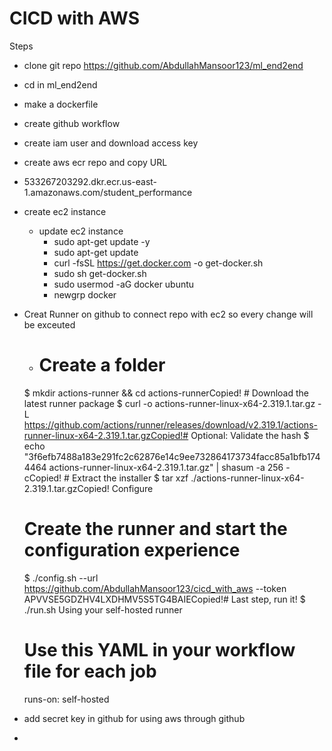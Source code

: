 # CICD with AWS

Steps
- clone git repo https://github.com/AbdullahMansoor123/ml_end2end
- cd in ml_end2end
- make a dockerfile
- create github workflow
- create iam user and download access key
- create aws ecr repo and copy URL
- 533267203292.dkr.ecr.us-east-1.amazonaws.com/student_performance
- create ec2 instance
  - update ec2 instance
    - sudo apt-get update -y
    - sudo apt-get update 
    - curl -fsSL https://get.docker.com -o get-docker.sh
    - sudo sh get-docker.sh
    - sudo usermod -aG docker ubuntu
    - newgrp docker
- Creat Runner on github to connect repo with ec2 so every change will be exceuted
  - # Create a folder
  $ mkdir actions-runner && cd actions-runnerCopied! # Download the latest runner package
  $ curl -o actions-runner-linux-x64-2.319.1.tar.gz -L https://github.com/actions/runner/releases/download/v2.319.1/actions-runner-linux-x64-2.319.1.tar.gzCopied!# Optional: Validate the hash
  $ echo "3f6efb7488a183e291fc2c62876e14c9ee732864173734facc85a1bfb1744464  actions-runner-linux-x64-2.319.1.tar.gz" | shasum -a 256 -cCopied! # Extract the installer
  $ tar xzf ./actions-runner-linux-x64-2.319.1.tar.gzCopied!
  Configure
  # Create the runner and start the configuration experience
  $ ./config.sh --url https://github.com/AbdullahMansoor123/cicd_with_aws --token APVVSE5GDZHV4LXDHMV5S5TG4BAIECopied!# Last step, run it!
  $ ./run.sh
  Using your self-hosted runner
  # Use this YAML in your workflow file for each job
  runs-on: self-hosted

- add secret key in github for using aws through github
- 